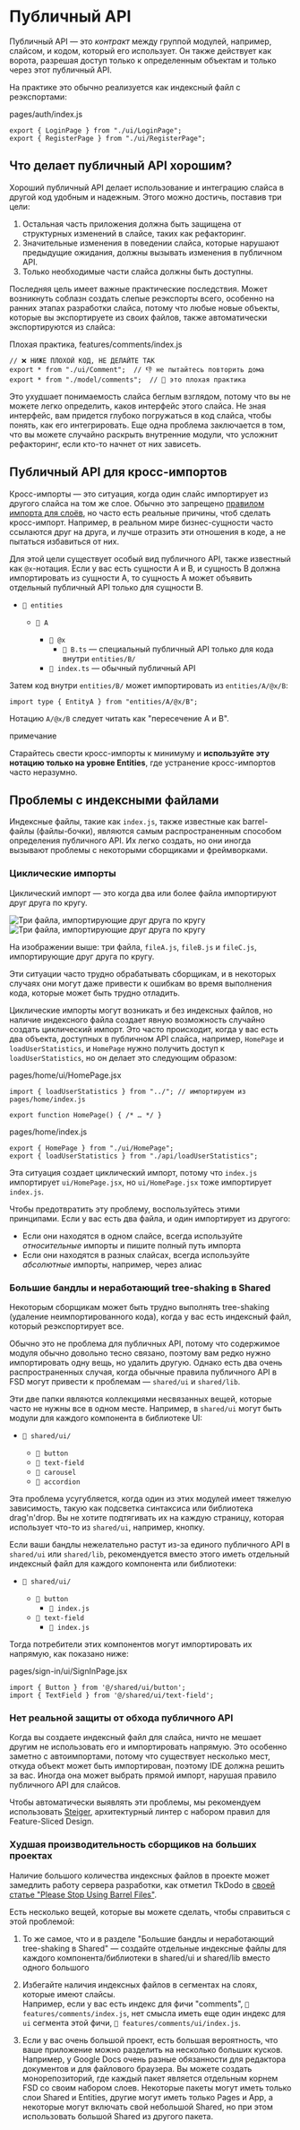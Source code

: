 # Публичный API

Публичный API — это *контракт* между группой модулей, например, слайсом, и кодом, который его использует. Он также действует как ворота, разрешая доступ только к определенным объектам и только через этот публичный API.

На практике это обычно реализуется как индексный файл с реэкспортами:

pages/auth/index.js

```
export { LoginPage } from "./ui/LoginPage";
export { RegisterPage } from "./ui/RegisterPage";
```

## Что делает публичный API хорошим?[​](#что-делает-публичный-api-хорошим "Прямая ссылка на этот заголовок")

Хороший публичный API делает использование и интеграцию слайса в другой код удобным и надежным. Этого можно достичь, поставив три цели:

1. Остальная часть приложения должна быть защищена от структурных изменений в слайсе, таких как рефакторинг.
2. Значительные изменения в поведении слайса, которые нарушают предыдущие ожидания, должны вызывать изменения в публичном API.
3. Только необходимые части слайса должны быть доступны.

Последняя цель имеет важные практические последствия. Может возникнуть соблазн создать слепые реэкспорты всего, особенно на ранних этапах разработки слайса, потому что любые новые объекты, которые вы экспортируете из своих файлов, также автоматически экспортируются из слайса:

Плохая практика, features/comments/index.js

```
// ❌ НИЖЕ ПЛОХОЙ КОД, НЕ ДЕЛАЙТЕ ТАК
export * from "./ui/Comment";  // 👎 не пытайтесь повторить дома
export * from "./model/comments";  // 💩 это плохая практика
```

Это ухудшает понимаемость слайса беглым взглядом, потому что вы не можете легко определить, каков интерфейс этого слайса. Не зная интерфейс, вам придется глубоко погружаться в код слайса, чтобы понять, как его интегрировать. Еще одна проблема заключается в том, что вы можете случайно раскрыть внутренние модули, что усложнит рефакторинг, если кто-то начнет от них зависеть.

## Публичный API для кросс-импортов[​](#public-api-for-cross-imports "Прямая ссылка на этот заголовок")

Кросс-импорты — это ситуация, когда один слайс импортирует из другого слайса на том же слое. Обычно это запрещено [правилом импорта для слоёв](/documentation/ru/docs/reference/layers.md#import-rule-on-layers), но часто есть реальные причины, чтоб сделать кросс-импорт. Например, в реальном мире бизнес-сущности часто ссылаются друг на друга, и лучше отразить эти отношения в коде, а не пытаться избавиться от них.

Для этой цели существует особый вид публичного API, также известный как `@x`-нотация. Если у вас есть сущности A и B, и сущность B должна импортировать из сущности A, то сущность A может объявить отдельный публичный API только для сущности B.

* `📂 entities`

  * `📂 A`

    * `📂 @x`
      * `📄 B.ts` — специальный публичный API только для кода внутри `entities/B/`
    * `📄 index.ts` — обычный публичный API

Затем код внутри `entities/B/` может импортировать из `entities/A/@x/B`:

```
import type { EntityA } from "entities/A/@x/B";
```

Нотацию `A/@x/B` следует читать как "пересечение A и B".

примечание

Старайтесь свести кросс-импорты к минимуму и **используйте эту нотацию только на уровне Entities**, где устранение кросс-импортов часто неразумно.

## Проблемы с индексными файлами[​](#проблемы-с-индексными-файлами "Прямая ссылка на этот заголовок")

Индексные файлы, такие как `index.js`, также известные как barrel-файлы (файлы-бочки), являются самым распространенным способом определения публичного API. Их легко создать, но они иногда вызывают проблемы с некоторыми сборщиками и фреймворками.

### Циклические импорты[​](#циклические-импорты "Прямая ссылка на этот заголовок")

Циклический импорт — это когда два или более файла импортируют друг друга по кругу.

![Три файла, импортирующие друг друга по кругу](/documentation/ru/img/circular-import-light.svg#light-mode-only)![Три файла, импортирующие друг друга по кругу](/documentation/ru/img/circular-import-dark.svg#dark-mode-only)

На изображении выше: три файла, `fileA.js`, `fileB.js` и `fileC.js`, импортирующие друг друга по кругу.

Эти ситуации часто трудно обрабатывать сборщикам, и в некоторых случаях они могут даже привести к ошибкам во время выполнения кода, которые может быть трудно отладить.

Циклические импорты могут возникать и без индексных файлов, но наличие индексного файла создает явную возможность случайно создать циклический импорт. Это часто происходит, когда у вас есть два объекта, доступных в публичном API слайса, например, `HomePage` и `loadUserStatistics`, и `HomePage` нужно получить доступ к `loadUserStatistics`, но он делает это следующим образом:

pages/home/ui/HomePage.jsx

```
import { loadUserStatistics } from "../"; // импортируем из pages/home/index.js

export function HomePage() { /* … */ }
```

pages/home/index.js

```
export { HomePage } from "./ui/HomePage";
export { loadUserStatistics } from "./api/loadUserStatistics";
```

Эта ситуация создает циклический импорт, потому что `index.js` импортирует `ui/HomePage.jsx`, но `ui/HomePage.jsx` тоже импортирует `index.js`.

Чтобы предотвратить эту проблему, воспользуйтесь этими принципами. Если у вас есть два файла, и один импортирует из другого:

* Если они находятся в одном слайсе, всегда используйте *относительные* импорты и пишите полный путь импорта
* Если они находятся в разных слайсах, всегда используйте *абсолютные* импорты, например, через алиас

### Большие бандлы и неработающий tree-shaking в Shared[​](#large-bundles "Прямая ссылка на этот заголовок")

Некоторым сборщикам может быть трудно выполнять tree-shaking (удаление неимпортированного кода), когда у вас есть индексный файл, который реэкспортирует все.

Обычно это не проблема для публичных API, потому что содержимое модуля обычно довольно тесно связано, поэтому вам редко нужно импортировать одну вещь, но удалить другую. Однако есть два очень распространенных случая, когда обычные правила публичного API в FSD могут привести к проблемам — `shared/ui` и `shared/lib`.

Эти две папки являются коллекциями несвязанных вещей, которые часто не нужны все в одном месте. Например, в `shared/ui` могут быть модули для каждого компонента в библиотеке UI:

* `📂 shared/ui/`

  * `📁 button`
  * `📁 text-field`
  * `📁 carousel`
  * `📁 accordion`

Эта проблема усугубляется, когда один из этих модулей имеет тяжелую зависимость, такую как подсветка синтаксиса или библиотека drag'n'drop. Вы не хотите подтягивать их на каждую страницу, которая использует что-то из `shared/ui`, например, кнопку.

Если ваши бандлы нежелательно растут из-за единого публичного API в `shared/ui` или `shared/lib`, рекомендуется вместо этого иметь отдельный индексный файл для каждого компонента или библиотеки:

* `📂 shared/ui/`

  * `📂 button`
    * `📄 index.js`
  * `📂 text-field`
    * `📄 index.js`

Тогда потребители этих компонентов могут импортировать их напрямую, как показано ниже:

pages/sign-in/ui/SignInPage.jsx

```
import { Button } from '@/shared/ui/button';
import { TextField } from '@/shared/ui/text-field';
```

### Нет реальной защиты от обхода публичного API[​](#нет-реальной-защиты-от-обхода-публичного-api "Прямая ссылка на этот заголовок")

Когда вы создаете индексный файл для слайса, ничто не мешает другим не использовать его и импортировать напрямую. Это особенно заметно с автоимпортами, потому что существует несколько мест, откуда объект может быть импортирован, поэтому IDE должна решить за вас. Иногда она может выбрать прямой импорт, нарушая правило публичного API для слайсов.

Чтобы автоматически выявлять эти проблемы, мы рекомендуем использовать [Steiger](https://github.com/feature-sliced/steiger), архитектурный линтер с набором правил для Feature-Sliced Design.

### Худшая производительность сборщиков на больших проектах[​](#худшая-производительность-сборщиков-на-больших-проектах "Прямая ссылка на этот заголовок")

Наличие большого количества индексных файлов в проекте может замедлить работу сервера разработки, как отметил TkDodo в [своей статье "Please Stop Using Barrel Files"](https://tkdodo.eu/blog/please-stop-using-barrel-files).

Есть несколько вещей, которые вы можете сделать, чтобы справиться с этой проблемой:

1. То же самое, что и в разделе "Большие бандлы и неработающий tree-shaking в Shared" — создайте отдельные индексные файлы для каждого компонента/библиотеки в shared/ui и shared/lib вместо одного большого

2. Избегайте наличия индексных файлов в сегментах на слоях, которые имеют слайсы.<br /><!-- -->Например, если у вас есть индекс для фичи "comments", `📄 features/comments/index.js`, нет смысла иметь еще один индекс для `ui` сегмента этой фичи, `📄 features/comments/ui/index.js`.

3. Если у вас очень большой проект, есть большая вероятность, что ваше приложение можно разделить на несколько больших кусков.<br /><!-- -->Например, у Google Docs очень разные обязанности для редактора документов и для файлового браузера. Вы можете создать монорепозиторий, где каждый пакет является отдельным корнем FSD со своим набором слоев. Некоторые пакеты могут иметь только слои Shared и Entities, другие могут иметь только Pages и App, а некоторые могут включать свой небольшой Shared, но при этом использовать большой Shared из другого пакета.
